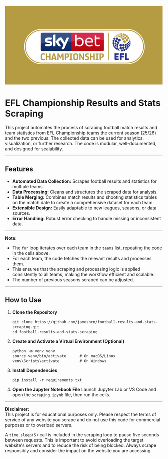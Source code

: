 ![EFL Championship Logo](./banner.png)

# EFL Championship Results and Stats Scraping 

This project automates the process of scraping football match results and team statistics from EFL Championship teams the current season (25/26) and the two previous. The collected data can be used for analytics, visualization, or further research. The code is modular, well-documented, and designed for scalability.

---

## Features

- **Automated Data Collection:** Scrapes football results and statistics for multiple teams.
- **Data Processing:** Cleans and structures the scraped data for analysis.
- **Table Merging:** Combines match results and shooting statistics tables on the match date to create a comprehensive dataset for each team.
- **Extensible Design:** Easily adaptable to new leagues, seasons, or data sources.
- **Error Handling:** Robust error checking to handle missing or inconsistent data.

---

**Note:**  
- The `for` loop iterates over each team in the `teams` list, repeating the code in the cells above.
- For each team, the code fetches the relevant results and processes them.
- This ensures that the scraping and processing logic is applied consistently to all teams, making the workflow efficient and scalable.
- The number of previous seasons scraped can be adjusted.

---

## How to Use

1. **Clone the Repository**
   ```
   git clone https://github.com/jamesbcn/football-results-and-stats-scraping.git
   cd football-results-and-stats-scraping
   ```

2. **Create and Activate a Virtual Environment (Optional)**
    ```
    python -m venv venv
    source venv/bin/activate      # On macOS/Linux
    venv\Scripts\activate         # On Windows
    ```

3. **Install Dependencies**
   ```
   pip install -r requirements.txt
   ```

4. **Open the Jupyter Notebook File**
    Launch Jupyter Lab or VS Code and open the `scraping.ipynb` file, then run the cells.

---

**Disclaimer:**  
This project is for educational purposes only. Please respect the terms of service of any website you scrape and do not use this code for commercial purposes or to overload servers.

A `time.sleep(5)` call is included in the scraping loop to pause five seconds between requests. This is important to avoid overloading the target website's servers and to reduce the risk of being blocked. Always scrape responsibly and consider the impact on the website you are accessing.